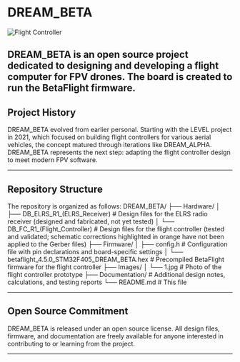 # DREAM_BETA

![Flight Controller](Images/1.jpg)

DREAM_BETA is an open source project dedicated to designing and developing a flight computer for FPV drones. The board is created to run the BetaFlight firmware.
---

## Project History

DREAM_BETA evolved from earlier personal. Starting with the LEVEL project in 2021, which focused on building flight controllers for various aerial vehicles, the concept matured through iterations like DREAM_ALPHA. DREAM_BETA represents the next step: adapting the flight controller design to meet modern FPV software.

---

## Repository Structure

The repository is organized as follows:
DREAM_BETA/ ├── Hardware/ │ ├── DB_ELRS_R1_(ELRS_Receiver) # Design files for the ELRS radio receiver (designed and fabricated, not yet tested) │ └── DB_FC_R1_(Flight_Controller) # Design files for the flight controller (tested and validated; schematic corrections highlighted in orange have not been applied to the Gerber files) ├── Firmware/ │ ├── config.h # Configuration file with pin declarations and board-specific settings │ └── betaflight_4.5.0_STM32F405_DREAM_BETA.hex # Precompiled BetaFlight firmware for the flight controller ├── Images/ │ └── 1.jpg # Photo of the flight controller prototype ├── Documentation/ # Additional design notes, calculations, and testing reports └── README.md # This file

---

## Open Source Commitment

DREAM_BETA is released under an open source license. All design files, firmware, and documentation are freely available for anyone interested in contributing to or learning from the project.

---